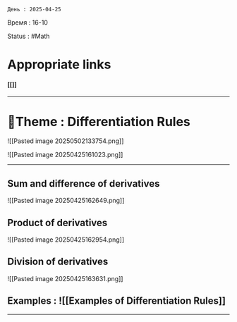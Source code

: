 	День : 2025-04-25 
Время : 16-10

Status : #Math  


# Appropriate links
#### [[]]

---

# 📏Theme : Differentiation Rules

![[Pasted image 20250502133754.png]]

![[Pasted image 20250425161023.png]]

---

## Sum and difference of derivatives
![[Pasted image 20250425162649.png]]

## Product of derivatives
![[Pasted image 20250425162954.png]]

## Division of derivatives

![[Pasted image 20250425163631.png]]



## Examples : ![[Examples of Differentiation Rules]]


---
